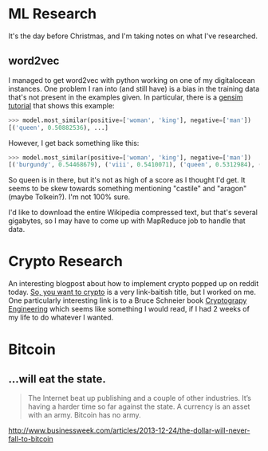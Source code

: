 # ML Research

It's the day before Christmas, and I'm taking notes on what I've researched.

## word2vec

I managed to get word2vec with python working on one of my digitalocean instances. One problem I ran into (and still have) is a bias in the training data that's not present in the examples given. In particular, there is a 
[gensim tutorial](http://radimrehurek.com/gensim/models/word2vec.html) that shows this example:

```python
>>> model.most_similar(positive=['woman', 'king'], negative=['man'])
[('queen', 0.50882536), ...]
```

However, I get back something like this:

```python
>>> model.most_similar(positive=['woman', 'king'], negative=['man'])
[('burgundy', 0.54468679), ('viii', 0.5410071), ('queen', 0.5312984), ('afonso', 0.53091687), ('consort', 0.52081859), ('aragon', 0.51921749), ('vii', 0.51237959), ('anshan', 0.50568104), ('iv', 0.50558347), ('castile', 0.50518328)]
```

So queen is in there, but it's not as high of a score as I thought I'd get. It seems to be skew towards something mentioning "castile" and "aragon" (maybe Tolkein?). I'm not 100% sure. 

I'd like to download the entire Wikipedia compressed text, but that's several gigabytes, so I may have to come up with MapReduce job to handle that data.

# Crypto Research

An interesting blogpost about how to implement crypto popped up on reddit today. [So, you want to crypto](http://blog.existentialize.com/so-you-want-to-crypto.html) is a very link-baitish title, but I worked on me. One
particularly interesting link is to a Bruce Schneier book [Cryptograpy Engineering](https://www.schneier.com/book-ce.html) which seems like something I would read, if I had 2 weeks of my life to do whatever I wanted. 

# Bitcoin 

## ...will eat the state.

> The Internet beat up publishing and a couple of other industries. It’s having a harder time so far against the state. A currency is an asset with an army. Bitcoin has no army.

http://www.businessweek.com/articles/2013-12-24/the-dollar-will-never-fall-to-bitcoin

## 

